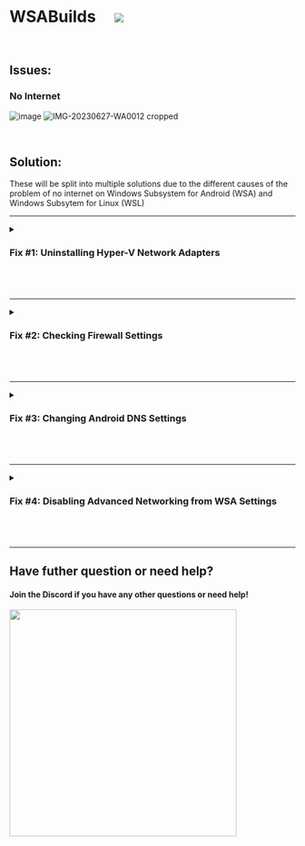 # WSABuilds &nbsp; &nbsp; <img src="https://img.shields.io/github/downloads/MustardChef/WSABuilds/total?label=Total%20Downloads&style=for-the-badge"/> &nbsp; 

&nbsp;
&nbsp;

## Issues:
### No Internet

![image](https://user-images.githubusercontent.com/68516357/215296995-4a8c9184-321e-438f-9483-6983ce65ce47.png) ![IMG-20230627-WA0012 cropped](https://github.com/MustardChef/WSABuilds/assets/68516357/a108b1df-2e03-4a52-9e0a-d0004a9d3585)

&nbsp;
&nbsp;
&nbsp;
&nbsp;

## Solution: 
These will be split into multiple solutions due to the different causes of the problem of no internet on Windows Subsystem for Android (WSA) and Windows Subsytem for Linux (WSL) 

---

<details>     
   <summary><h3>Fix #1: Uninstalling Hyper-V Network Adapters<h3></summary>

<br>

**Some Hyper-V Network Drivers may be interferring with WSA or WSL**
&nbsp;

**⚠️ Carry these instructions out with caution. ⚠️**

**⚠️ I do not take responsibility for any damage caused ⚠️**
     
&nbsp;
#### **Step 1: Open Device Manager**
1. Using Search or Win + X, open Device manager
![image](https://user-images.githubusercontent.com/68516357/215346473-88649375-6a5b-46b2-80bb-6f6551c23c5f.png)
&nbsp;
#### **Step 2: Show Hidden Device**
3. Press on "View" 
4. Select "Show hidden devices"
![image](https://user-images.githubusercontent.com/68516357/215347683-6c84663c-a3cb-4e79-bc63-a2cdf91bb4ef.png)
&nbsp;
#### **Step 3: Uninstalling All Hyper-V Network Adapter**
5. Select each driver that has "Hyper-V" in its name
6. Right-Click and select "Uninstall Driver" for each of these drivers
![image](https://user-images.githubusercontent.com/68516357/215347543-91c71429-26fe-44a2-b818-dd9bfeb6bcaf.png)
#### **Step 4: Restart Windows**
![](https://external-content.duckduckgo.com/iu/?u=https%3A%2F%2Fwww.4winkey.com%2Fimages%2Farticle%2Fwindows-tips%2Frestart-screen-stuck.jpg&f=1&nofb=1&ipt=2b826a4d045dc39aaa0487ea2338289d905c9f94c365f5f606334100a1ec9cb1&ipo=images)
</details>


<br>
<br>

---

<details>     
   <summary><h3>Fix #2: Checking Firewall Settings<h3></summary>
   
Sometimes Windows Firewall and other Firewall tools and software may be the cause of internet issues. It is therefore important that we check them if we are facing issues with internet on WSA.    

<br>
<br>

<details>     
   <summary><h4>Users with Windows Firewall<h4></summary>

****1. Open Windows Firewall by pressing the Windows Key and "R" key, Open Run****

****2. Type WF.msc, and then select OK. See also [Open Windows Firewall](https://learn.microsoft.com/en-us/windows/security/operating-system-security/network-security/windows-firewall/best-practices-configuring)****

****3. Go to the "Inbound Connection" tab****

![image](https://github.com/MustardChef/WSABuilds/assets/68516357/c2863479-fc0d-46cc-a211-815026e68dfd)

****4. Find the entries in the list that state: "Windows Subsystem for Android™"**** 

![image](https://github.com/MustardChef/WSABuilds/assets/68516357/6c16b5fe-6670-4467-b8b4-f8feb9de0210)

![image](https://github.com/MustardChef/WSABuilds/assets/68516357/00b8a9cc-620b-41b7-9135-0796af2ee72e)

![image](https://github.com/MustardChef/WSABuilds/assets/68516357/607a0be4-9898-43dd-b3c9-38b6429a2f30)


****5. Confirm that these entries are Enabled and "Action" is set to "Allow" for both UDP and TCP for all entries (as shown above)**** 

****6. Now, go to the "Outbound Connection" tab****

![image](https://github.com/MustardChef/WSABuilds/assets/68516357/051c1f4d-1eaa-4055-81e7-4f7299cd7c56)

****7. Find the entries in the list that state: "Windows Subsystem for Android™"**** 

![image](https://github.com/MustardChef/WSABuilds/assets/68516357/5db5319c-00cf-47ed-9ded-8610bfff1702)

![image](https://github.com/MustardChef/WSABuilds/assets/68516357/574947cf-68be-4aa4-a002-8edf4dd48527)

****5. Confirm that these entries are Enabled and "Action" is set to "Allow" for both UDP and TCP for all entries (as shown above)**** 

<br>

> <picture>
>   <source media="(prefers-color-scheme: light)" srcset="https://raw.githubusercontent.com/Mqxx/GitHub-Markdown/main/blockquotes/badge/light-theme/tip.svg">
>   <img alt="Tip" src="https://raw.githubusercontent.com/Mqxx/GitHub-Markdown/main/blockquotes/badge/dark-theme/tip.svg">
> </picture><br>
>     
> You may not have as many entries for "Windows Subsystem for Android™", as shown in the screenshots provded. These are just for illustration purposes and Firewall entries may look different on your device.    

<br>
<br>
<br>

</details>

<details>     
   <summary><h4>Bitdefender Users (with Bitdefender's inbuilt firewall enabled)<h4></summary>

It is a known issue that Bitdefender's firewall can prevent the internet for Windows Subystem for Linux (WSL) and Windows Susbsystem for Android (WSA) from working.
There is currently no easy solution that I know of ( but there may be workarounds floating on the internet which involve whitelisting certain processes to fix these issues), for WSA and WSL, that can fix these issues other than the Bitdefender team fixing this at their end or the user having to turn off their firewall when using WSA or WSL.

Source: From my own experience and [this](https://community.bitdefender.com/en/discussion/91237/bitdefender-blocking-wsl2-traffic-solution-to-a-thread-that-was-left-unresolved) 

</details> 


</details> 

<br>
<br>

---

<details>     
   <summary><h3>Fix #3: Changing Android DNS Settings<h3></summary>

****1. By pressing the Windows Key and "R" key, Open Run****

****2. Type wsa://com.android.settings, and then select OK.****

****3. Wait for Android Settings to load and open.****

****4. In Android Settings, click on the "Network and Internet" Section.****

****5. In the "Network and Internet" Section, select "Private DNS" .****

****6. In the "Select Private DNS mode", click on "Private DNS provider hostname".****

****7. In the entry box below, type "dns.google" and click save.****

****8. Now click on the "Internet" section and click on VirtWifi.****

****9. Click on "Disconnect".****

****10. Then click on "Connect".****

Your Internet should now be fixed!


</details> 


<br>
<br>


---

<details>     
   <summary><h3>Fix #4: Disabling Advanced Networking from WSA Settings<h3></summary>

1. Go to the Start Menu and search for Windows Subsystem for Android™
2. Depending on your WSA version, the Advanced Networking setting is located in different places witin the WSA Settings app

   - For 2305 and newer builds, you must go to "Advanced settings" and then to "Experimental features"
   - For 2304 and older builds, this setting is located in the "System" tab/ main screen when you open the Settings app

3. Make sure that if Advanced Networking is enabled, you disable it as this may be causing issues with the internet

This should fix the internet if Advanced Networking was On, and the internet was not working due to this

</details> 



<br>  
<br>

---

## Have futher question or need help?

#### Join the Discord if you have any other questions or need help!

[<img src="https://invidget.switchblade.xyz/2thee7zzHZ" style="width: 400px;"/>](https://discord.gg/2thee7zzHZ)

   
<!--
![image](https://user-images.githubusercontent.com/68516357/215297044-40f32db5-2b0e-40bd-be50-11d451b7811e.png)

![image](https://user-images.githubusercontent.com/68516357/215297069-594fec55-0f26-4f4a-ab03-4902d4277054.png)

![image](https://user-images.githubusercontent.com/68516357/215297085-89072f6e-bfe0-4422-afbc-33f939382058.png)

![image](https://user-images.githubusercontent.com/68516357/215323733-1c071249-3b0c-490e-a69b-59befccdde6e.png)

![image](https://user-images.githubusercontent.com/68516357/215323705-0688b8ee-4451-4e7b-8a33-8335facc0d91.png)
--!>
